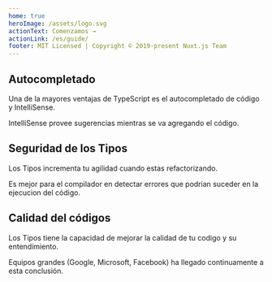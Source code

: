 ```yaml
---
home: true
heroImage: /assets/logo.svg
actionText: Comenzamos →
actionLink: /es/guide/
footer: MIT Licensed | Copyright © 2019-present Nuxt.js Team
---
```


<div class="features">
  <div class="feature">
    <h2>Autocompletado</h2>
    <p>Una de la mayores ventajas de TypeScript es el autocompletado de código y IntelliSense.</p>
    <p>IntelliSense provee sugerencias mientras se va agregando el código.</p>
  </div>
  <div class="feature">
    <h2>Seguridad de los Tipos</h2>
    <p>Los Tipos incrementa tu agilidad cuando estas refactorizando.</p>
    <p>Es mejor para el compilador en detectar errores que podrian suceder en la ejecucion del código.</p>
  </div>
  <div class="feature">
    <h2>Calidad del códigos</h2>
    <p>Los Tipos tiene la capacidad de mejorar la calidad de tu codigo y su entendimiento.</p> 
    <p>Equipos grandes (Google, Microsoft, Facebook) ha llegado continuamente a esta conclusión.</p>
  </div>
</div>

